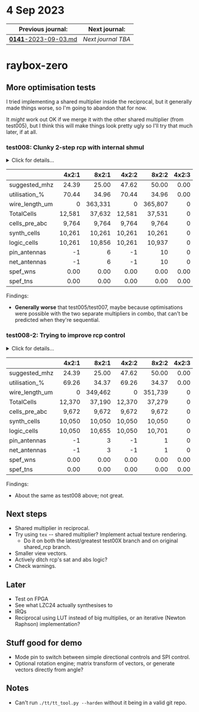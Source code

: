 # 4 Sep 2023

| Previous journal: | Next journal: |
|-|-|
| [**0141**-2023-09-03.md](./0141-2023-09-03.md) | *Next journal TBA* |

# raybox-zero

## More optimisation tests

I tried implementing a shared multiplier inside the reciprocal, but it generally made things worse, so I'm going to abandon that for now.

It *might* work out OK if we merge it with the other shared multiplier (from test005), but I think this will make things look pretty ugly so I'll try that much later, if at all.


### test008: Clunky 2-step rcp with internal shmul

<details><summary>Click for details...</summary>

Code:
*   tt04-raybox-zero: [`70f1a6c`](https://github.com/algofoogle/tt04-raybox-zero/commit/70f1a6c?diff=split): harden_test: Minor update to change parameter order
    *   Equivalent to: [`7aae611`](https://github.com/algofoogle/tt04-raybox-zero/commit/7aae6113ba657507045dc5032e27ae59020a8336?diff=split): Wire up SPI for fixed pov
*   src/raybox-zero: [`2a7b0a8`](https://github.com/algofoogle/raybox-zero/commit/2a7b0a8?diff=split): test008: Clunky 2-step rcp with internal shmul

Summary:
*   Combined 2 multipliers inside rcp into 1.
*   Not a true state machine: wall_tracer controls it.

Options used:
```
  STARTED: 2023-09-04 14:10:02
    STOPT: 0
  OUTFILE: stats-test008.md
   SELECT: :[1245]
    FORCE: 0
      TAG: test008: Clunky 2-step rcp with internal shmul
 FINISHED: 2023-09-04 14:56:30
```

</details>

| | 4x2:1 | 8x2:1 | 4x2:2 | 8x2:2 | 4x2:3 | 8x2:3 | 4x2:4 | 8x2:4 | 4x2:5 | 8x2:5 |
|-|-:|-:|-:|-:|-:|-:|-:|-:|-:|-:|
| suggested_mhz | 24.39 | 25.00 | 47.62 | 50.00 | 0.00 | 0.00 | 50.00 | 50.00 | 25.00 | 25.00 |
| utilisation_% | 70.44 | 34.96 | 70.44 | 34.96 | 0.00 | 0.00 | 55.16 | 27.37 | 55.16 | 27.37 |
| wire_length_um | 0 | 363,331 | 0 | 365,807 | 0 | 0 | 224,248 | 222,667 | 207,496 | 215,926 |
| TotalCells | 12,581 | 37,632 | 12,581 | 37,531 | 0 | 0 | 21,261 | 36,418 | 21,046 | 36,107 |
| cells_pre_abc | 9,764 | 9,764 | 9,764 | 9,764 | 0 | 0 | 9,764 | 9,764 | 9,764 | 9,764 |
| synth_cells | 10,261 | 10,261 | 10,261 | 10,261 | 0 | 0 | 8,121 | 8,121 | 8,121 | 8,121 |
| logic_cells | 10,261 | 10,856 | 10,261 | 10,937 | 0 | 0 | 8,699 | 8,694 | 8,645 | 8,614 |
| pin_antennas | -1 | 6 | -1 | 10 | 0 | 0 | 5 | 4 | 2 | 2 |
| net_antennas | -1 | 6 | -1 | 10 | 0 | 0 | 5 | 4 | 2 | 2 |
| spef_wns | 0.00 | 0.00 | 0.00 | 0.00 | 0.00 | 0.00 | 0.00 | 0.00 | 0.00 | 0.00 |
| spef_tns | 0.00 | 0.00 | 0.00 | 0.00 | 0.00 | 0.00 | 0.00 | 0.00 | 0.00 | 0.00 |

Findings:
*   **Generally worse** that test005/test007, maybe because optimisations were possible with the two separate multipliers in combo, that can't be predicted when they're sequential.


### test008-2: Trying to improve rcp control

<details><summary>Click for details...</summary>

Code:
*   tt04-raybox-zero: [`70f1a6c`](https://github.com/algofoogle/tt04-raybox-zero/commit/70f1a6c?diff=split): harden_test: Minor update to change parameter order
    *   Equivalent to: [`7aae611`](https://github.com/algofoogle/tt04-raybox-zero/commit/7aae6113ba657507045dc5032e27ae59020a8336?diff=split): Wire up SPI for fixed pov
*   src/raybox-zero: [`ab8561b`](https://github.com/algofoogle/raybox-zero/commit/ab8561b?diff=split): test008: Trying to improve rcp control

Summary:
*   Small modifications to test008 above, to change rcp control signals coming from wall_tracer

Options used:
```
  STARTED: 2023-09-04 14:18:27
    STOPT: 0
  OUTFILE: stats-test008-2.md
   SELECT: :[1245]
    FORCE: 0
      TAG: test008-2: Trying to improve rcp control
 FINISHED: 2023-09-04 14:58:12
```

</details>

| | 4x2:1 | 8x2:1 | 4x2:2 | 8x2:2 | 4x2:3 | 8x2:3 | 4x2:4 | 8x2:4 | 4x2:5 | 8x2:5 |
|-|-:|-:|-:|-:|-:|-:|-:|-:|-:|-:|
| suggested_mhz | 24.39 | 25.00 | 47.62 | 50.00 | 0.00 | 0.00 | 50.00 | 50.00 | 25.00 | 25.00 |
| utilisation_% | 69.26 | 34.37 | 69.26 | 34.37 | 0.00 | 0.00 | 55.95 | 27.77 | 55.95 | 27.77 |
| wire_length_um | 0 | 349,462 | 0 | 351,739 | 0 | 0 | 229,078 | 236,729 | 219,704 | 225,608 |
| TotalCells | 12,370 | 37,190 | 12,370 | 37,279 | 0 | 0 | 20,843 | 35,966 | 20,755 | 35,923 |
| cells_pre_abc | 9,672 | 9,672 | 9,672 | 9,672 | 0 | 0 | 9,672 | 9,672 | 9,672 | 9,672 |
| synth_cells | 10,050 | 10,050 | 10,050 | 10,050 | 0 | 0 | 8,086 | 8,086 | 8,086 | 8,086 |
| logic_cells | 10,050 | 10,655 | 10,050 | 10,701 | 0 | 0 | 8,716 | 8,695 | 8,651 | 8,655 |
| pin_antennas | -1 | 3 | -1 | 1 | 0 | 0 | 3 | 8 | 2 | 1 |
| net_antennas | -1 | 3 | -1 | 1 | 0 | 0 | 3 | 8 | 2 | 1 |
| spef_wns | 0.00 | 0.00 | 0.00 | 0.00 | 0.00 | 0.00 | 0.00 | 0.00 | 0.00 | 0.00 |
| spef_tns | 0.00 | 0.00 | 0.00 | 0.00 | 0.00 | 0.00 | 0.00 | 0.00 | 0.00 | 0.00 |

Findings:
*   About the same as test008 above; not great.


## Next steps

*   Shared multiplier in reciprocal.
*   Try using `tex` -- shared multiplier? Implement actual texture rendering.
    *   Do it on both the latest/greatest test00X branch and on original shared_rcp branch.
*   Smaller view vectors.
*   Actively ditch rcp's sat and abs logic?
*   Check warnings.

## Later

*   Test on FPGA
*   See what LZC24 actually synthesises to
*   IRQs
*   Reciprocal using LUT instead of big multiplies, or an iterative (Newton Raphson) implementation?

## Stuff good for demo

*   Mode pin to switch between simple directional controls and SPI control.
*   Optional rotation engine; matrix transform of vectors, or generate vectors directly from angle?

## Notes

*   Can't run `./tt/tt_tool.py --harden` without it being in a valid git repo.

